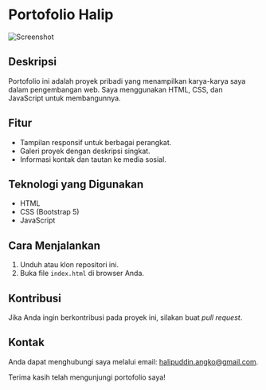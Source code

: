 # Portofolio Halip

![Screenshot](projects/halip-portofolio.netlify.png)

## Deskripsi

Portofolio ini adalah proyek pribadi yang menampilkan karya-karya saya dalam pengembangan web. Saya menggunakan HTML, CSS, dan JavaScript untuk membangunnya.

## Fitur

- Tampilan responsif untuk berbagai perangkat.
- Galeri proyek dengan deskripsi singkat.
- Informasi kontak dan tautan ke media sosial.

## Teknologi yang Digunakan

- HTML
- CSS (Bootstrap 5)
- JavaScript

## Cara Menjalankan

1. Unduh atau klon repositori ini.
2. Buka file `index.html` di browser Anda.

## Kontribusi

Jika Anda ingin berkontribusi pada proyek ini, silakan buat *pull request*.

## Kontak

Anda dapat menghubungi saya melalui email: <halipuddin.angko@gmail.com>.

Terima kasih telah mengunjungi portofolio saya!
